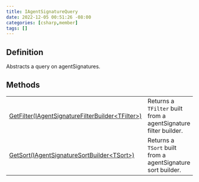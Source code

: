 ```yaml
---
title: IAgentSignatureQuery
date: 2022-12-05 00:51:26 -08:00
categories: [csharp,member]
tags: []
---
```


## Definition

Abstracts a query on agentSignatures.

## Methods
<table><tr><td><!--/posts/csharp.member.entitydb.abstractions.queries.iagentsignaturequery.getfilter/--><a href='#'>GetFilter(IAgentSignatureFilterBuilder&lt;TFilter&gt;)</a></td><td>
Returns a <code class='language-plaintext highlighter-rouge'>TFilter</code> built from a agentSignature filter builder.
</td></tr><tr><td><!--/posts/csharp.member.entitydb.abstractions.queries.iagentsignaturequery.getsort/--><a href='#'>GetSort(IAgentSignatureSortBuilder&lt;TSort&gt;)</a></td><td>
Returns a <code class='language-plaintext highlighter-rouge'>TSort</code> built from a agentSignature sort builder.
</td></tr></table>

